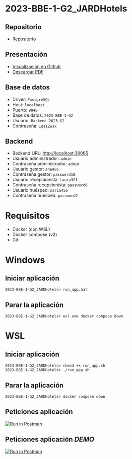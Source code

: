 # 2023-BBE-1-G2_JARDHotels
## Repositorio
* [Repositorio](https://github.com/CampusDual/2023-BBE-1-G2_JARDHotels)
## Presentación
* [Visualización en Github](https://github.com/CampusDual/2023-BBE-1-G2_JARDHotels/blob/main/presentation/Presentaci%C3%B3n%20JARD%20Hotels.pdf)
* [Descargar PDF](https://raw.github.com/CampusDual/2023-BBE-1-G2_JARDHotels/main/presentation/Presentaci%C3%B3n%20JARD%20Hotels.pdf)
## Base de datos
* Driver: `PostgreSQL`
* Host: `localhost`
* Puerto: `9048`
* Base de datos: `2023-BBE-1-G2`
* Usuario: `Backend_2023_G2`
* Contraseña: `1qaz2wsx`
## Backend
* Backend URL: [http://localhost:30065](http://localhost:30065)
* Usuario administrador: `admin`
* Contraseña administrador: `admin`
* Usuario gestor: `ana456`
* Contraseña gestor: `password10`
* Usuario recepcionista: `laura321`
* Contraseña recepcionista: `password6`
* Usuario huésped: `maria456`
* Contraseña huésped: `password2`


# Requisitos
* Docker (con WSL)
* Docker compose (v2)
* Git

# Windows
## Iniciar aplicación
```
2023-BBE-1-G2_JARDHotels> run_app.bat
```
## Parar la aplicación
```
2023-BBE-1-G2_JARDHotels> wsl.exe docker compose down
```

# WSL
## Iniciar aplicación
```
2023-BBE-1-G2_JARDHotels> chmod +x run_app.sh
2023-BBE-1-G2_JARDHotels> ./run_app.sh
```
## Parar la aplicación
```
2023-BBE-1-G2_JARDHotels> docker compose down
```
## Peticiones aplicación
[![Run in Postman](https://run.pstmn.io/button.svg)](https://app.getpostman.com/run-collection/29381882-cfc12efc-e10d-49ec-aa1c-4ebb8da832b1?action=collection%2Ffork&source=rip_markdown&collection-url=entityId%3D29381882-cfc12efc-e10d-49ec-aa1c-4ebb8da832b1%26entityType%3Dcollection%26workspaceId%3D91970c3b-1c60-46cd-b8b6-20ae18eafa8b)
## Peticiones aplicación *DEMO*
[![Run in Postman](https://run.pstmn.io/button.svg)](https://app.getpostman.com/run-collection/29381882-21b97d3a-7d01-41cd-88dd-b5e9c50d16ec?action=collection%2Ffork&source=rip_markdown&collection-url=entityId%3D29381882-21b97d3a-7d01-41cd-88dd-b5e9c50d16ec%26entityType%3Dcollection%26workspaceId%3D91970c3b-1c60-46cd-b8b6-20ae18eafa8b)